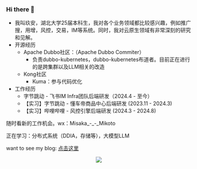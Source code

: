 ### Hi there 👋

- 我叫玖安，湖北大学25届本科生，我对各个业务领域都比较感兴趣，例如推广搜，用增，风控，交易，IM等系统。同时，我对云原生领域有非常深刻的研究和见解。
- 开源经历
  - Apache Dubbo社区：（Apache Dubbo Commiter）
    - 负责dubbo-kubernetes，dubbo-kubernetes布道者。目前正在进行的是跨集群以及LLM相关的改造
  - Kong社区
    - Kuma：参与代码优化
- 工作经历
  - 字节跳动 - 飞书IM Infra团队后端研发（2024.4 - 至今）
  - 【实习】字节跳动 - 懂车帝商品中心后端研发 (2023.11 - 2024.3)
  - 【实习】哔哩哔哩 - 风控引擎后端研发 (2024.3 - 2024.8)


随时看新的工作机会。wx：Misaka_-_-_Mikoto

正在学习：分布式系统（DDIA，存储等），大模型LLM


want to see my blog: <a href="https://blog.csdn.net/qq_61039408" title="点击这里">点击这里</a>


<div align="center"> <img src="https://github-readme-stats.vercel.app/api?username=sjmshsh"> </div>

<!--
**sjmshsh/sjmshsh** is a ✨ _special_ ✨ repository because its `README.md` (this file) appears on your GitHub profile.

Here are some ideas to get you started:

- 🔭 I’m currently working on ...
- 🌱 I’m currently learning ...
- 👯 I’m looking to collaborate on ...
- 🤔 I’m looking for help with ...
- 💬 Ask me about ...
- 📫 How to reach me: ...
- 😄 Pronouns: ...
- ⚡ Fun fact: ...
-->
